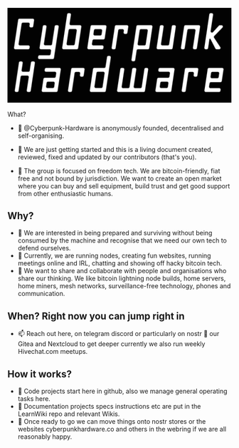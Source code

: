 <!---
╔═╗╦ .╦ ╔╗ ╔═╗╦═╗╔═╗╦ ╦╔╗╔ ╦╔═<br>
║ . . ╚╦╝╠╩╗║╣. ╠╦╝╠═╝║ ║║║║╠╩╗<br>
╚═╝ . ╩ ╚═╝╚═╝╩ ╚═╩ .. ╚═╝╝╚╝╩. ╩<br>
╦ . ╦╔═╗╦═╗. ╔╦╗╦ ╦╔═╗╦═╗╔═╗<br>
╠═╣╠═╣╠╦╝  .║ ║║║║╠═╣╠╦╝║╣<br>
╩ ..╩╩. ╩╩╚══╩╝╚╩╝.╩ ╩ ╩╚═╚═╝<br>
--->
![CYBERPUNK HARDWARE](CP-logo+8+RC.png)

What?
- 👋 @Cyberpunk-Hardware is anonymously founded, decentralised and self-organising.
- 🌱 We are just getting started and this is a living document created, reviewed, fixed and updated by our contributors (that's you).

- 🎢 The group is focused on freedom tech. We are bitcoin-friendly, fiat free and not bound by jurisdiction. We want to create an open market where you can buy and sell equipment, build trust and get good support from other enthusiastic humans. 

## Why?
- 👀 We are interested in being prepared and surviving without being consumed by the machine and recognise that we need our own tech to defend ourselves.
- 👾 Currently, we are running nodes, creating fun websites, running meetings online and IRL, chatting and showing off hacky bitcoin tech.
- 💞️ We want to share and collaborate with people and organisations who share our thinking. We like bitcoin lightning node builds, home servers, home miners, mesh networks, surveillance-free technology, phones and communication.

## When? Right now you can jump right in
- 📫 Reach out here, on telegram discord or particularly on nostr 📣 our Gitea and Nextcloud to get deeper currently we also run weekly Hivechat.com meetups. 

## How it works?
- 💾 Code projects start here in github, also we manage general operating tasks here. 
- 📖 Documentation projects specs instructions etc are put in the LearnWiki repo and relevant Wikis. 
- 🚚 Once ready to go we can move things onto nostr stores or the websites cyberpunkhardware.co and others in the webring if we are all reasonably happy. 


<!---
Cyberpunk-Hardware/Cyberpunk-Hardware is a ✨ special ✨ repository because its `README.md` (this file) appears on your GitHub profile.
You can click the Preview link to take a look at your changes.
--->
